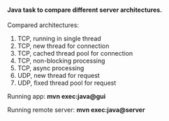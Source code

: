 #### Java task to compare different server architectures.

Compared architectures:
1. TCP, running in single thread
2. TCP, new thread for connection
3. TCP, cached thread pool for connection
4. TCP, non-blocking processing
5. TCP, async processing
6. UDP, new thread for request
7. UDP, fixed thread pool for request

Running app: **mvn exec:java@gui** 

Running remote server: **mvn exec:java@server**